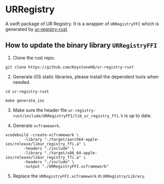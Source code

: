 # URRegistry

A swift package of UR Registry. It is a wrapper of `URRegistryFFI` which is generated by [ur-registry-rust](https://github.com/KeystoneHQ/ur-registry-rust)

## How to update the binary library `URRegistryFFI`

1. Clone the rust repo.

```shell
git clone https://github.com/KeystoneHQ/ur-registry-rust
```

2. Generate iOS static libraries, please install the dependent tools when needed.

```shell
cd ur-registry-rust

make generate_ios
```

3. Make sure the header file `ur-registry-rust/include/URRegistryFFI/lib_ur_registry_ffi.h` is up to date.

4. Generate `xcframework`.

```shell
xcodebuild -create-xcframework \
        -library "./target/aarch64-apple-ios/release/libur_registry_ffi.a" \
        -headers "./include" \
        -library "./target/x86_64-apple-ios/release/libur_registry_ffi.a" \
        -headers "./include" \
        -output "./URRegistryFFI.xcframework"
```

5. Replace the `URRegistryFFI.xcframework` in `URRegistry/Library`.